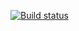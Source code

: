 [![Build status](https://ci.appveyor.com/api/projects/status/tf2klymypohobxse/branch/master?svg=true)](https://ci.appveyor.com/project/foxy-run/deliverycard/branch/master)
